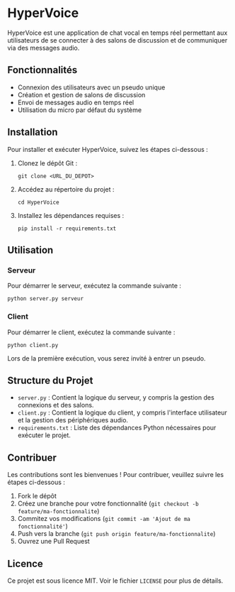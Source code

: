 <h1>HyperVoice</h1>
<p>HyperVoice est une application de chat vocal en temps réel permettant aux utilisateurs de se connecter à des salons de discussion et de communiquer via des messages audio.</p>

<h2>Fonctionnalités</h2>
<ul>
<li>Connexion des utilisateurs avec un pseudo unique</li>
        <li>Création et gestion de salons de discussion</li>
        <li>Envoi de messages audio en temps réel</li>
        <li>Utilisation du micro par défaut du système</li>
    </ul>

  <h2>Installation</h2>
    <p>Pour installer et exécuter HyperVoice, suivez les étapes ci-dessous :</p>
    <ol>
        <li>Clonez le dépôt Git :</li>
        <pre><code>git clone &lt;URL_DU_DEPOT&gt;</code></pre>
        <li>Accédez au répertoire du projet :</li>
        <pre><code>cd HyperVoice</code></pre>
        <li>Installez les dépendances requises :</li>
        <pre><code>pip install -r requirements.txt</code></pre>
    </ol>

   <h2>Utilisation</h2>
    <h3>Serveur</h3>
    <p>Pour démarrer le serveur, exécutez la commande suivante :</p>
    <pre><code>python server.py serveur</code></pre>

  <h3>Client</h3>
    <p>Pour démarrer le client, exécutez la commande suivante :</p>
    <pre><code>python client.py</code></pre>
    <p>Lors de la première exécution, vous serez invité à entrer un pseudo.</p>

  <h2>Structure du Projet</h2>
    <ul>
        <li><code>server.py</code> : Contient la logique du serveur, y compris la gestion des connexions et des salons.</li>
        <li><code>client.py</code> : Contient la logique du client, y compris l'interface utilisateur et la gestion des périphériques audio.</li>
        <li><code>requirements.txt</code> : Liste des dépendances Python nécessaires pour exécuter le projet.</li>
    </ul>

  <h2>Contribuer</h2>
    <p>Les contributions sont les bienvenues ! Pour contribuer, veuillez suivre les étapes ci-dessous :</p>
    <ol>
        <li>Fork le dépôt</li>
        <li>Créez une branche pour votre fonctionnalité (<code>git checkout -b feature/ma-fonctionnalite</code>)</li>
        <li>Commitez vos modifications (<code>git commit -am 'Ajout de ma fonctionnalité'</code>)</li>
        <li>Push vers la branche (<code>git push origin feature/ma-fonctionnalite</code>)</li>
        <li>Ouvrez une Pull Request</li>
    </ol>

  <h2>Licence</h2>
    <p>Ce projet est sous licence MIT. Voir le fichier <code>LICENSE</code> pour plus de détails.</p>
